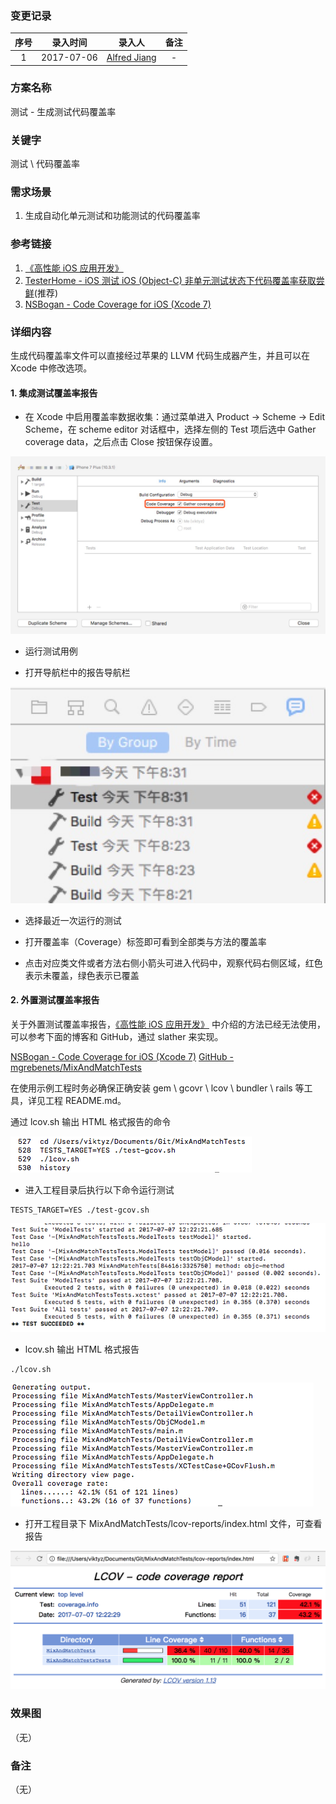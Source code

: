 ### 变更记录

| 序号 | 录入时间 | 录入人 | 备注 |
|:--------:|:--------:|:--------:|:--------:|
| 1 | 2017-07-06 | [Alfred Jiang](https://github.com/viktyz) | - |

### 方案名称

测试 - 生成测试代码覆盖率

### 关键字

测试 \ 代码覆盖率

### 需求场景

1. 生成自动化单元测试和功能测试的代码覆盖率

### 参考链接

1. [《高性能 iOS 应用开发》](https://book.douban.com/subject/27013752/)
2. [TesterHome - iOS 测试 iOS (Object-C) 非单元测试状态下代码覆盖率获取尝鲜](https://testerhome.com/topics/6644)(推荐)
3. [NSBogan - Code Coverage for iOS (Xcode 7)](http://mgrebenets.github.io/mobile%20ci/2015/09/21/code-coverage-for-ios-xcode-7)

### 详细内容

生成代码覆盖率文件可以直接经过苹果的 LLVM 代码生成器产生，并且可以在 Xcode 中修改选项。

#### 1. 集成测试覆盖率报告


* 在 Xcode 中启用覆盖率数据收集：通过菜单进入 Product -> Scheme -> Edit Scheme，在 scheme editor 对话框中，选择左侧的 Test 项后选中 Gather coverage data，之后点击 Close 按钮保存设置。

![Image_00231_00001.jpeg](Images/Image_00231_00001.jpeg)

* 运行测试用例

* 打开导航栏中的报告导航栏

![Image_00231_00002.jpeg](Images/Image_00231_00002.jpeg)

* 选择最近一次运行的测试

* 打开覆盖率（Coverage）标签即可看到全部类与方法的覆盖率

* 点击对应类文件或者方法右侧小箭头可进入代码中，观察代码右侧区域，红色表示未覆盖，绿色表示已覆盖

#### 2. 外置测试覆盖率报告

关于外置测试覆盖率报告，[《高性能 iOS 应用开发》](https://book.douban.com/subject/27013752/) 中介绍的方法已经无法使用，可以参考下面的博客和 GitHub，通过 slather 来实现。

[NSBogan - Code Coverage for iOS (Xcode 7)](http://mgrebenets.github.io/mobile%20ci/2015/09/21/code-coverage-for-ios-xcode-7)
[GitHub - mgrebenets/MixAndMatchTests](https://github.com/mgrebenets/MixAndMatchTests)

在使用示例工程时务必确保正确安装 gem \ gcovr \ lcov \ bundler \ rails 等工具，详见工程 README.md。

通过 lcov.sh 输出 HTML 格式报告的命令

![Image_00231_00003.png](Images/Image_00231_00003.png)

* 进入工程目录后执行以下命令运行测试

```shell
TESTS_TARGET=YES ./test-gcov.sh
```

![Image_00231_00004.png](Images/Image_00231_00004.png)

* lcov.sh 输出 HTML 格式报告

```shell
./lcov.sh
```

![Image_00231_00005.png](Images/Image_00231_00005.png)

* 打开工程目录下 MixAndMatchTests/lcov-reports/index.html 文件，可查看报告

![Image_00231_00006.png](Images/Image_00231_00006.png)

### 效果图
（无）

### 备注
（无）


